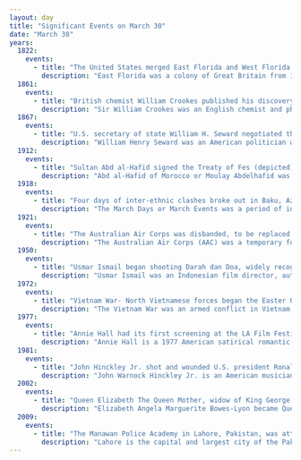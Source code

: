 ```yaml
---
layout: day
title: "Significant Events on March 30"
date: "March 30"
years:
  1822:
    events:
      - title: "The United States merged East Florida and West Florida to create the Florida Territory."
        description: "East Florida was a colony of Great Britain from 1763 to 1783 and a province of the Spanish Empire from 1783 to 1821. The British gained control over Spanish Florida in 1763 as part of the Treaty of Paris that ended the Seven Years' War. Deciding that the colony was too large to administer as a single unit, British officials divided Florida into two colonies separated by the Apalachicola River- the colony of East Florida, with its capital located in St. Augustine; and West Florida, with its capital located in Pensacola. East Florida was much larger and comprised the bulk of the former Spanish colony and most of the current state of Florida. It had also been the most populated region of Spanish Florida, but before control was transferred to Britain, most residents – including virtually everyone in St. Augustine – left the territory, with most migrating to Cuba."
  1861:
    events:
      - title: "British chemist William Crookes published his discovery of thallium using flame spectroscopy."
        description: "Sir William Crookes was an English chemist and physicist who attended the Royal College of Chemistry, now part of Imperial College London, and worked on spectroscopy. He was a pioneer of vacuum tubes, inventing the Crookes tube, which was made in 1875. This was a foundational discovery that eventually changed the whole of chemistry and physics."
  1867:
    events:
      - title: "U.S. secretary of state William H. Seward negotiated the purchase of Alaska from Russia for US$7.2 million."
        description: "William Henry Seward was an American politician who served as United States Secretary of State from 1861 to 1869, and earlier served as governor of New York and as a United States senator. A determined opponent of the spread of slavery in the years leading up to the American Civil War, he was a prominent figure in the Republican Party in its formative years, and was praised for his work on behalf of the Union as Secretary of State during the Civil War. He also negotiated the treaty for the United States to purchase the Alaska Territory."
  1912:
    events:
      - title: "Sultan Abd al-Hafid signed the Treaty of Fes (depicted), making Morocco a French protectorate."
        description: "Abd al-Hafid of Morocco or Moulay Abdelhafid was the Sultan of Morocco from 1908 to 1912 and a member of the Alaouite Dynasty. His younger brother, Abdelaziz of Morocco, preceded him. While Mulay Abdelhafid initially opposed his brother for giving some concessions to foreign powers, he himself became increasingly backed by the French and finally signed the protectorate treaty giving de facto control of the country to France."
  1918:
    events:
      - title: "Four days of inter-ethnic clashes broke out in Baku, Azerbaijan, resulting in about 12,000 deaths."
        description: "The March Days or March Events was a period of inter-ethnic strife and clashes which took place between 30 March – 2 April 1918 in the city of Baku and adjacent areas of the Baku Governorate of the Transcaucasian Commissariat."
  1921:
    events:
      - title: "The Australian Air Corps was disbanded, to be replaced the following day by the Australian Air Force."
        description: "The Australian Air Corps (AAC) was a temporary formation of the Australian military that existed in the period between the disbandment of the Australian Flying Corps (AFC) of World War I and the establishment of the Royal Australian Air Force (RAAF) in March 1921. Raised in January 1920, the AAC was commanded by Major William Anderson, a former AFC pilot. Many of the AAC's members were also from the AFC and would go on to join the RAAF. Although part of the Australian Army, for most of its existence the AAC was overseen by a board of senior officers that included members of the Royal Australian Navy."
  1950:
    events:
      - title: "Usmar Ismail began shooting Darah dan Doa, widely recognised as the first Indonesian film."
        description: "Usmar Ismail was an Indonesian film director, author, journalist and revolutionary of Minangkabau descent. He is widely regarded as the native Indonesian pioneer of the cinema of Indonesia."
  1972:
    events:
      - title: "Vietnam War- North Vietnamese forces began the Easter Offensive in an attempt to gain as much territory and destroy as many South Vietnamese units as possible."
        description: "The Vietnam War was an armed conflict in Vietnam, Laos, and Cambodia fought between North Vietnam and South Vietnam and their allies. North Vietnam was supported by the Soviet Union and China, while South Vietnam was supported by the United States and other anti-communist nations. The conflict was the second of the Indochina Wars and a major proxy war of the Cold War between the Soviet Union and US. Direct US military involvement greatly escalated from 1965 until its withdrawal in 1973. The fighting spilled over into the Laotian and Cambodian Civil Wars, which ended with all three countries becoming communist in 1975."
  1977:
    events:
      - title: "Annie Hall had its first screening at the LA Film Festival; it would later be voted the funniest screenplay ever by members of the Writers Guild of America."
        description: "Annie Hall is a 1977 American satirical romantic comedy-drama film directed by Woody Allen from a screenplay written by Allen and Marshall Brickman, and produced by Allen's manager, Charles H. Joffe. The film stars Allen as Alvy Singer, who tries to figure out the reasons for the failure of his relationship with the eponymous female lead, played by Diane Keaton in a role written specifically for her."
  1981:
    events:
      - title: "John Hinckley Jr. shot and wounded U.S. president Ronald Reagan and three others outside the Washington Hilton (immediate aftermath pictured)."
        description: "John Warnock Hinckley Jr. is an American musician who attempted to assassinate U.S. president Ronald Reagan as he left the Hilton Hotel in Washington, D.C., on March 30, 1981, two months after Reagan's first inauguration. Using a revolver, Hinckley wounded Reagan, police officer Thomas Delahanty, Secret Service agent Tim McCarthy and White House Press Secretary James Brady. Brady was left disabled and died 33 years later from his injuries."
  2002:
    events:
      - title: "Queen Elizabeth The Queen Mother, widow of King George VI and mother of Queen Elizabeth II, died at Royal Lodge aged 101."
        description: "Elizabeth Angela Marguerite Bowes-Lyon became Queen of the United Kingdom and the Dominions of the British Commonwealth from 11 December 1936 to 6 February 1952 as the wife of King George VI. She was also the last Empress of India from 1936 until the British Raj was dissolved on 15 August 1947. After her husband died, she was officially known as Queen Elizabeth The Queen Mother, to avoid confusion with her daughter Queen Elizabeth II."
  2009:
    events:
      - title: "The Manawan Police Academy in Lahore, Pakistan, was attacked and held for several hours by 12 gunmen, resulting in 16 deaths and 95 injuries."
        description: "Lahore is the capital and largest city of the Pakistani province of Punjab. It is the second largest city in Pakistan, after Karachi, and 27th largest in the world, with a population of over 14 million. Lahore is one of Pakistan's major industrial, educational and economic hubs. It has been the historic capital and cultural center of the wider Punjab region, and is one of Pakistan's most socially liberal, progressive, and cosmopolitan cities."
---
```

